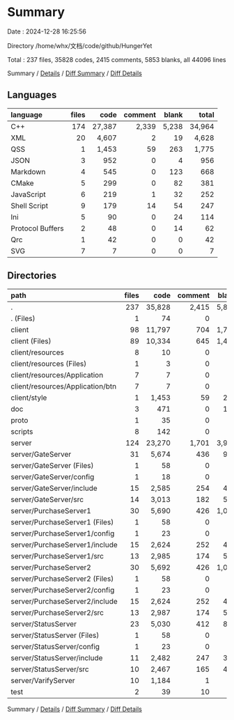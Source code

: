 # Summary

Date : 2024-12-28 16:25:56

Directory /home/whx/文档/code/github/HungerYet

Total : 237 files,  35828 codes, 2415 comments, 5853 blanks, all 44096 lines

Summary / [Details](details.md) / [Diff Summary](diff.md) / [Diff Details](diff-details.md)

## Languages
| language | files | code | comment | blank | total |
| :--- | ---: | ---: | ---: | ---: | ---: |
| C++ | 174 | 27,387 | 2,339 | 5,238 | 34,964 |
| XML | 20 | 4,607 | 2 | 19 | 4,628 |
| QSS | 1 | 1,453 | 59 | 263 | 1,775 |
| JSON | 3 | 952 | 0 | 4 | 956 |
| Markdown | 4 | 545 | 0 | 123 | 668 |
| CMake | 5 | 299 | 0 | 82 | 381 |
| JavaScript | 6 | 219 | 1 | 32 | 252 |
| Shell Script | 9 | 179 | 14 | 54 | 247 |
| Ini | 5 | 90 | 0 | 24 | 114 |
| Protocol Buffers | 2 | 48 | 0 | 14 | 62 |
| Qrc | 1 | 42 | 0 | 0 | 42 |
| SVG | 7 | 7 | 0 | 0 | 7 |

## Directories
| path | files | code | comment | blank | total |
| :--- | ---: | ---: | ---: | ---: | ---: |
| . | 237 | 35,828 | 2,415 | 5,853 | 44,096 |
| . (Files) | 1 | 74 | 0 | 23 | 97 |
| client | 98 | 11,797 | 704 | 1,733 | 14,234 |
| client (Files) | 89 | 10,334 | 645 | 1,469 | 12,448 |
| client/resources | 8 | 10 | 0 | 1 | 11 |
| client/resources (Files) | 1 | 3 | 0 | 1 | 4 |
| client/resources/Application | 7 | 7 | 0 | 0 | 7 |
| client/resources/Application/btn | 7 | 7 | 0 | 0 | 7 |
| client/style | 1 | 1,453 | 59 | 263 | 1,775 |
| doc | 3 | 471 | 0 | 100 | 571 |
| proto | 1 | 35 | 0 | 10 | 45 |
| scripts | 8 | 142 | 0 | 43 | 185 |
| server | 124 | 23,270 | 1,701 | 3,932 | 28,903 |
| server/GateServer | 31 | 5,674 | 436 | 986 | 7,096 |
| server/GateServer (Files) | 1 | 58 | 0 | 17 | 75 |
| server/GateServer/config | 1 | 18 | 0 | 5 | 23 |
| server/GateServer/include | 15 | 2,585 | 254 | 430 | 3,269 |
| server/GateServer/src | 14 | 3,013 | 182 | 534 | 3,729 |
| server/PurchaseServer1 | 30 | 5,690 | 426 | 1,020 | 7,136 |
| server/PurchaseServer1 (Files) | 1 | 58 | 0 | 17 | 75 |
| server/PurchaseServer1/config | 1 | 23 | 0 | 6 | 29 |
| server/PurchaseServer1/include | 15 | 2,624 | 252 | 442 | 3,318 |
| server/PurchaseServer1/src | 13 | 2,985 | 174 | 555 | 3,714 |
| server/PurchaseServer2 | 30 | 5,692 | 426 | 1,020 | 7,138 |
| server/PurchaseServer2 (Files) | 1 | 58 | 0 | 17 | 75 |
| server/PurchaseServer2/config | 1 | 23 | 0 | 6 | 29 |
| server/PurchaseServer2/include | 15 | 2,624 | 252 | 442 | 3,318 |
| server/PurchaseServer2/src | 13 | 2,987 | 174 | 555 | 3,716 |
| server/StatusServer | 23 | 5,030 | 412 | 866 | 6,308 |
| server/StatusServer (Files) | 1 | 58 | 0 | 17 | 75 |
| server/StatusServer/config | 1 | 23 | 0 | 6 | 29 |
| server/StatusServer/include | 11 | 2,482 | 247 | 385 | 3,114 |
| server/StatusServer/src | 10 | 2,467 | 165 | 458 | 3,090 |
| server/VarifyServer | 10 | 1,184 | 1 | 40 | 1,225 |
| test | 2 | 39 | 10 | 12 | 61 |

Summary / [Details](details.md) / [Diff Summary](diff.md) / [Diff Details](diff-details.md)
